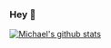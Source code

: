 ### Hey 👋

[![Michael's github stats](https://github-readme-stats.vercel.app/api?username=michaeltryby)](https://github.com/anuraghazra/github-readme-stats)

<!--
**michaeltryby/michaeltryby** is a ✨ _special_ ✨ repository because its `README.md` (this file) appears on your GitHub profile.

Here are some ideas to get you started:

- 🔭 I’m currently working on ...
- 🌱 I’m currently learning ...
- 👯 I’m looking to collaborate on ...
- 🤔 I’m looking for help with ...
- 💬 Ask me about ...
- 📫 How to reach me: ...
- 😄 Pronouns: ...
- ⚡ Fun fact: ...
-->
